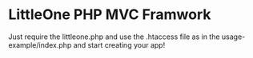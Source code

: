# LittleOne PHP MVC Framwork
Just require the littleone.php and use the .htaccess file as in the usage-example/index.php and start creating your app!